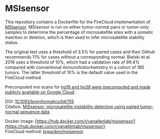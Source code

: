 # MSIsensor
This repository contains a Dockerfile for the FireCloud implementation of [MSIsensor](https://github.com/ding-lab/msisensor). MSIsensor is run on either tumor-normal pairs or tumor-only samples to determine the percentage of microsatellite sites with a somatic insertion or deletion, which is then used to infer microsatellite stability status. 

The original text uses a threshold of 3.5% for paired cases and their Github recommends 11% for cases without a corresponding normal. Bielski et al. 2018 uses a threshold of 10%, which had a validation rate of 99.4% compared with conventional immunohistochemistry in a cohort of 180 tumors. The latter threshold of 10% is the default value used in the FireCloud method.

Precomputed msi scans for [hg19 and hg38 were precomputed and made publicly available on Google Cloud](https://console.cloud.google.com/storage/browser/msi_sensor). 

DOI: [10.1093/bioinformatics/btt755](https://www.ncbi.nlm.nih.gov/pubmed/24371154)  
Citation: [MSIsensor: microsatellite instability detection using paired tumor-normal sequence data](https://www.ncbi.nlm.nih.gov/pubmed/24371154)  

Docker image: [https://hub.docker.com/r/vanallenlab/msisensor/](https://hub.docker.com/r/vanallenlab/msisensor/)  
FireCloud method: [breardon/msisensor](https://portal.firecloud.org/#methods/breardon/msisensor/)
